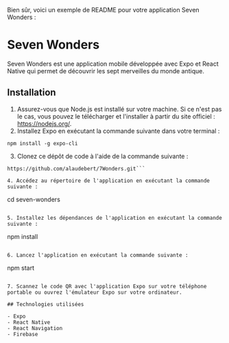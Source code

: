 Bien sûr, voici un exemple de README pour votre application Seven Wonders :

# Seven Wonders

Seven Wonders est une application mobile développée avec Expo et React Native qui permet de découvrir les sept merveilles du monde antique.

## Installation

1. Assurez-vous que Node.js est installé sur votre machine. Si ce n'est pas le cas, vous pouvez le télécharger et l'installer à partir du site officiel : https://nodejs.org/.
2. Installez Expo en exécutant la commande suivante dans votre terminal :

```
npm install -g expo-cli
```

3. Clonez ce dépôt de code à l'aide de la commande suivante :

```
https://github.com/alaudebert/7Wonders.git```

4. Accédez au répertoire de l'application en exécutant la commande suivante :

```
cd seven-wonders
```

5. Installez les dépendances de l'application en exécutant la commande suivante :

```
npm install
```

6. Lancez l'application en exécutant la commande suivante :

```
npm start
```

7. Scannez le code QR avec l'application Expo sur votre téléphone portable ou ouvrez l'émulateur Expo sur votre ordinateur.

## Technologies utilisées

- Expo
- React Native
- React Navigation
- Firebase

